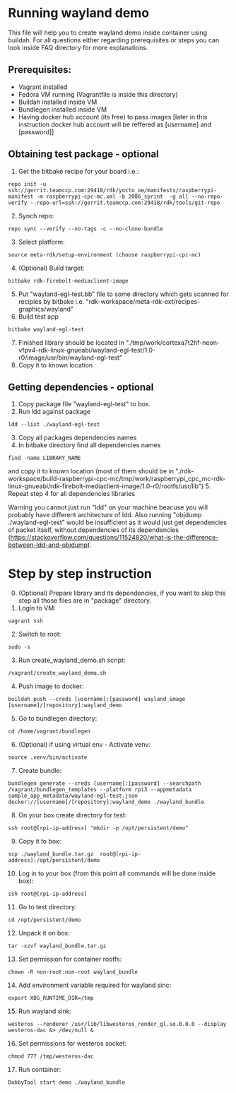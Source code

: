 # Running wayland demo
This file will help you to create wayland demo inside container using buildah. For all questions either regarding prerequisites or steps you can look inside FAQ directory for more explanations.

## Prerequisites:
- Vagrant installed
- Fedora VM running (Vagrantfile is inside this directory)
- Buildah installed inside VM
- Bundlegen installed inside VM
- Having docker hub account (its free) to pass images [later in this instruction docker hub account will be reffered as [username] and [password]]


## Obtaining test package - optional

1. Get the bitbake recipe for your board i.e.:
```
repo init -u ssh://gerrit.teamccp.com:29418/rdk/yocto_oe/manifests/raspberrypi-manifest -m raspberrypi-cpc-mc.xml -b 2006_sprint  -g all --no-repo-verify --repo-url=ssh://gerrit.teamccp.com:29418/rdk/tools/git-repo
```
2. Synch repo:
```
repo sync --verify --no-tags -c --no-clone-bundle
```
3. Select platform:
```
source meta-rdk/setup-environment (choose raspberrypi-cpc-mc)
```
4. (Optional) Build target:
```
bitbake rdk-firebolt-mediaclient-image
```
5. Put "wayland-egl-test.bb" file to some directory which gets scanned for recipies by bitbake i.e. "rdk-workspace/meta-rdk-ext/recipes-graphics/wayland"
6. Build test app
```
bitbake wayland-egl-test
```
7. Finished library should be located in "./tmp/work/cortexa7t2hf-neon-vfpv4-rdk-linux-gnueabi/wayland-egl-test/1.0-r0/image/usr/bin/wayland-egl-test"
8. Copy it to known location


## Getting dependencies - optional

1. Copy package file "wayland-egl-test" to box.
2. Run ldd against package
```
ldd --list ./wayland-egl-test
```
3. Copy all packages dependencies names
4. In bitbake directory find all dependencies names
```
find -name LIBRARY_NAME
```
and copy it to known location (most of them should be in "./rdk-workspace/build-raspberrypi-cpc-mc/tmp/work/raspberrypi_cpc_mc-rdk-linux-gnueabi/rdk-firebolt-mediaclient-image/1.0-r0/rootfs/usr/lib")
5. Repeat step 4 for all dependencies libraries

Warning you cannot just run "ldd" on your machine beacuse you will probably have different architecture of ldd. Also running "objdump ./wayland-egl-test" would be insufficient as it would just get dependencies of packet itself, without dependencies of its dependencies (https://stackoverflow.com/questions/11524820/what-is-the-difference-between-ldd-and-objdump).


# Step by step instruction

0. (Optional) Prepare library and its dependencies, if you want to skip this step all those files are in "package" directory.
1. Login to VM:
```
vagrant ssh
```
2. Switch to root:
```
sudo -s
```
3. Run create_wayland_demo.sh script:
```
/vagrant/create_wayland_demo.sh
```
4. Push image to docker:
```
buildah push --creds [username]:[password] wayland_image [username]/[repository]:wayland_demo
```
5. Go to bundlegen directory:
```
cd /home/vagrant/bundlegen
```
6. (Optional) if using virtual env - Activate venv:
```
source .venv/bin/activate
```
7. Create bundle:
```
bundlegen generate --creds [username]:[password] --searchpath /vagrant/bundlegen_templates --platform rpi3 --appmetadata sample_app_metadata/wayland-egl-test.json docker://[username]/[repository]:wayland_demo ./wayland_bundle
```
8. On your box create directory for test:
```
ssh root@[rpi-ip-address] "mkdir -p /opt/persistent/demo"
```
9. Copy it to box:
```
scp ./wayland_bundle.tar.gz  root@[rpi-ip-address]:/opt/persistent/demo
```
10. Log in to your box (from this point all commands will be done inside box):
```
ssh root@[rpi-ip-address]
```
11. Go to test directory:
```
cd /opt/persistent/demo
```
12. Unpack it on box:
```
tar -xzvf wayland_bundle.tar.gz
```
13. Set permission for container rootfs:
```
chown -R non-root:non-root wayland_bundle
```
14. Add environment variable required for wayland sinc:
```
export XDG_RUNTIME_DIR=/tmp
```
15. Run wayland sink:
```
westeros --renderer /usr/lib/libwesteros_render_gl.so.0.0.0 --display westeros-dac &> /dev/null &
```
16. Set permissions for westeros socket:
```
chmod 777 /tmp/westeros-dac
```
17. Run container:
```
DobbyTool start demo ./wayland_bundle
```

